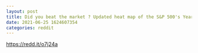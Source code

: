 ```yaml
--- 
layout: post 
title: Did you beat the market ? Updated heat map of the S&P 500's Year to Date performance. 
date: 2021-06-25 1624607354 
categories: reddit 
--- 
```

https://redd.it/o7j24a